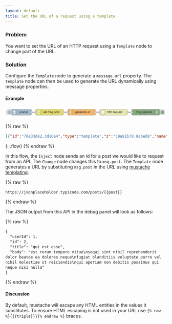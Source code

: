 ```yaml
---
layout: default
title: Set the URL of a request using a template
---
```


### Problem

You want to set the URL of an HTTP request using a <code class="node">Template</code> node to change part of the URL.

### Solution

Configure the <code class="node">Template</code> node to generate a `message.url` property.  The <code class="node">Template</code> node can then be used to generate the URL dynamically using message properties.

#### Example

![](/images/http/http-flow-013.png)

{% raw %}
~~~json
[{"id":"70e33d82.3d16a4","type":"template","z":"c9a81b70.8abed8","name":"generate url","field":"url","fieldType":"msg","format":"handlebars","syntax":"mustache","template":"https://jsonplaceholder.typicode.com/posts/{{post}}","x":390,"y":360,"wires":[["9092c409.cfcfd8"]]},{"id":"9092c409.cfcfd8","type":"http request","z":"c9a81b70.8abed8","name":"","method":"GET","ret":"txt","url":"","x":550,"y":360,"wires":[["800e85b4.346968"]]},{"id":"800e85b4.346968","type":"debug","z":"c9a81b70.8abed8","name":"","active":true,"console":"false","complete":"payload","x":710,"y":360,"wires":[]},{"id":"efd08b9c.086e48","type":"inject","z":"c9a81b70.8abed8","name":"post id","topic":"","payload":"2","payloadType":"str","repeat":"","crontab":"","once":false,"x":90,"y":360,"wires":[["22bf350f.d1b29a"]]},{"id":"22bf350f.d1b29a","type":"change","z":"c9a81b70.8abed8","name":"","rules":[{"t":"set","p":"post","pt":"msg","to":"payload","tot":"msg"}],"action":"","property":"","from":"","to":"","reg":false,"x":230,"y":360,"wires":[["70e33d82.3d16a4"]]}]
~~~
{: .flow}
{% endraw %}

In this flow, the <code class="node">Inject</code> node sends an id for a post we would like to request from an API.  The <code class="node">Change</code> node changes this to `msg.post`.  The <code class="node">Template</code> node generates a URL by substituting `msg.post` in the URL using [mustache templating](http://mustache.github.io/mustache.5.html).

{% raw %}
~~~text
https://jsonplaceholder.typicode.com/posts/{{post}}
~~~
{% endraw %}

The JSON output from this API in the debug panel will look as follows:

{% raw %}
~~~text
{
  "userId": 1,
  "id": 2,
  "title": "qui est esse",
  "body": "est rerum tempore vitae\nsequi sint nihil reprehenderit dolor beatae ea dolores neque\nfugiat blanditiis voluptate porro vel nihil molestiae ut reiciendis\nqui aperiam non debitis possimus qui neque nisi nulla"
}
~~~
{% endraw %}

#### Discussion

By default, mustache will escape any HTML entities in the values it substitutes. To ensure HTML escaping is not used in your URL use `{% raw %}{{{triple}}}{% endraw %}` braces.
